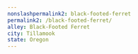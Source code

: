 ```yaml
---
﻿nonslashpermalink2: black-footed-ferret
permalink2: /black-footed-ferret/
alley: Black-Footed Ferret
city: Tillamook
state: Oregon
---
```

